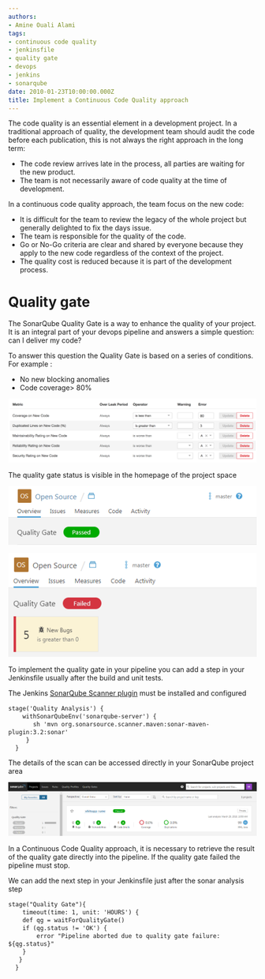 ```yaml
---
authors:
- Amine Ouali Alami
tags:
- continuous code quality
- jenkinsfile
- quality gate
- devops
- jenkins
- sonarqube
date: 2010-01-23T10:00:00.000Z
title: Implement a Continuous Code Quality approach
---
```


The code quality is an essential element in a development project.
In a traditional approach of quality, the development team should audit the code before each publication, this is not always the right approach in the long term:
- The code review arrives late in the process, all parties are waiting for the new product.
- The team is not necessarily aware of code quality at the time of development.


In a continuous code quality approach, the team focus on the new code:
- It is difficult for the team to review the legacy of the whole project but generally delighted to fix the days issue.
- The team is responsible for the quality of the code.
- Go or No-Go criteria are clear and shared by everyone because they apply to the new code regardless of the context of the project.
- The quality cost is reduced because it is part of the development process.


# Quality gate
The SonarQube Quality Gate is a way to enhance the quality of your project. It is an integral part of your devops pipeline and answers a simple question: can I deliver my code?

To answer this question the Quality Gate is based on a series of conditions. For example :
* No new blocking anomalies
* Code coverage> 80%

![01](https://raw.githubusercontent.com/ippontech/blog-usa/master/images/2019/02/continuous-code-quality-01.PNG)

The quality gate status is visible in the homepage of the project space

![02](https://raw.githubusercontent.com/ippontech/blog-usa/master/images/2019/02/continuous-code-quality-02.PNG)

![03](https://raw.githubusercontent.com/ippontech/blog-usa/master/images/2019/02/continuous-code-quality-03.PNG)

To implement the quality gate in your pipeline you can add a step in your Jenkinsfile usually after the build and unit tests.

The Jenkins [SonarQube Scanner plugin](https://plugins.jenkins.io/sonar) must be installed and configured

```
stage('Quality Analysis') {
    withSonarQubeEnv('sonarqube-server') {
       sh 'mvn org.sonarsource.scanner.maven:sonar-maven-plugin:3.2:sonar'
     }
  }
```

The details of the scan can be accessed directly in your SonarQube project area

![04](https://raw.githubusercontent.com/ippontech/blog-usa/master/images/2019/02/continuous-code-quality-04.PNG)

In a Continuous Code Quality approach, it is necessary to retrieve the result of the quality gate directly into the pipeline. If the quality gate failed the pipeline must stop.

We can add the next step in your Jenkinsfile just after the sonar analysis step

```
stage("Quality Gate"){
    timeout(time: 1, unit: 'HOURS') {
    def qg = waitForQualityGate()
    if (qg.status != 'OK') {
        error "Pipeline aborted due to quality gate failure: ${qg.status}"
    }
   }
  }
```



